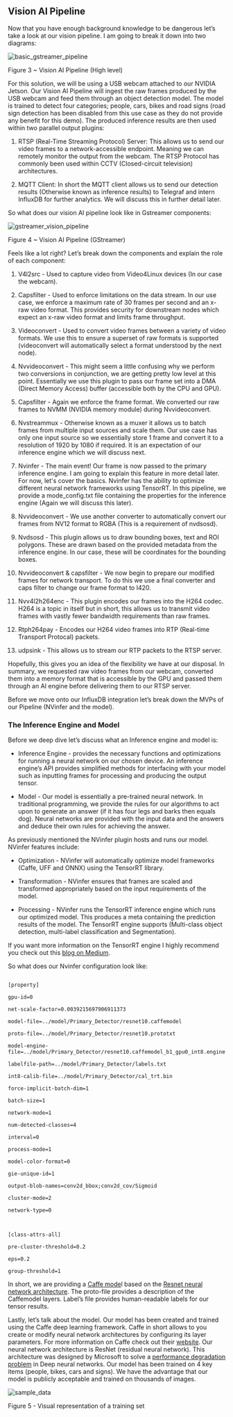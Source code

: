 ﻿## Vision AI Pipeline

Now that you have enough background knowledge to be dangerous let’s take a look at our vision pipeline. I am going to break it down into two diagrams:

  

![basic_gstreamer_pipeline](/docs/images/basic_gstreamer_pipeline.png)

Figure 3 ~ Vision AI Pipeline (High level)

  

For this solution, we will be using a USB webcam attached to our NVIDIA Jetson. Our Vision AI Pipeline will ingest the raw frames produced by the USB webcam and feed them through an object detection model. The model is trained to detect four categories; people, cars, bikes and road signs (road sign detection has been disabled from this use case as they do not provide any benefit for this demo). The produced inference results are then used within two parallel output plugins:

1.  RTSP (Real-Time Streaming Protocol) Server: This allows us to send our video frames to a network-accessible endpoint. Meaning we can remotely monitor the output from the webcam. The RTSP Protocol has commonly been used within CCTV (Closed-circuit television) architectures.
    
2.  MQTT Client: In short the MQTT client allows us to send our detection results (Otherwise known as inference results) to Telegraf and intern InfluxDB for further analytics. We will discuss this in further detail later.
    

  

So what does our vision AI pipeline look like in Gstreamer components:

  

![gstreamer_vision_pipeline](/docs/images/gstreamer_vision_pipeline.png)

Figure 4 ~ Vision AI Pipeline (GStreamer)

Feels like a lot right? Let’s break down the components and explain the role of each component:

1.  V4l2src - Used to capture video from Video4Linux devices (In our case the webcam).
    
2.  Capsfilter - Used to enforce limitations on the data stream. In our use case, we enforce a maximum rate of 30 frames per second and an x-raw video format. This provides security for downstream nodes which expect an x-raw video format and limits frame throughput.
    
3.  Videoconvert - Used to convert video frames between a variety of video formats. We use this to ensure a superset of raw formats is supported (videoconvert will automatically select a format understood by the next node).
    
4.  Nvvideoconvert - This might seem a little confusing why we perform two conversions in conjunction, we are getting pretty low level at this point. Essentially we use this plugin to pass our frame set into a DMA (Direct Memory Access) buffer (accessible both by the CPU and GPU).
    
5.  Capsfilter - Again we enforce the frame format. We converted our raw frames to NVMM (NVIDIA memory module) during Nvvideoconvert.
    
6.  Nvstreammux - Otherwise known as a muxer it allows us to batch frames from multiple input sources and scale them. Our use case has only one input source so we essentially store 1 frame and convert it to a resolution of 1920 by 1080 if required. It is an expectation of our inference engine which we will discuss next.
    
7.  Nvinfer - The main event! Our frame is now passed to the primary inference engine. I am going to explain this feature in more detail later. For now, let's cover the basics. Nvinfer has the ability to optimize different neural network frameworks using TensorRT. In this pipeline, we provide a mode_config.txt file containing the properties for the inference engine (Again we will discuss this later).
    
8.  Nvvideoconvert - We use another converter to automatically convert our frames from NV12 format to RGBA (This is a requirement of nvdsosd).
    
9.  Nvdsosd - This plugin allows us to draw bounding boxes, text and ROI polygons. These are drawn based on the provided metadata from the inference engine. In our case, these will be coordinates for the bounding boxes.
    
10.  Nvvideoconvert & capsfilter - We now begin to prepare our modified frames for network transport. To do this we use a final converter and caps filter to change our frame format to I420.
    
11.  Nvv4l2h264enc - This plugin encodes our frames into the H264 codec. H264 is a topic in itself but in short, this allows us to transmit video frames with vastly fewer bandwidth requirements than raw frames.
    
12.  Rtph264pay - Encodes our H264 video frames into RTP (Real-time Transport Protocal) packets.
    
13.  udpsink - This allows us to stream our RTP packets to the RTSP server.
    

  

Hopefully, this gives you an idea of the flexibility we have at our disposal. In summary, we requested raw video frames from our webcam, converted them into a memory format that is accessible by the GPU and passed them through an AI engine before delivering them to our RTSP server.

  

Before we move onto our InfluxDB integration let’s break down the MVPs of our Pipeline (NVinfer and the model).

### The Inference Engine and Model

Before we deep dive let’s discuss what an Inference engine and model is:

-   Inference Engine - provides the necessary functions and optimizations for running a neural network on our chosen device. An inference engine’s API provides simplified methods for interfacing with your model such as inputting frames for processing and producing the output tensor.
    
-   Model - Our model is essentially a pre-trained neural network. In traditional programming, we provide the rules for our algorithms to act upon to generate an answer (if it has four legs and barks then equals dog). Neural networks are provided with the input data and the answers and deduce their own rules for achieving the answer.
    

As previously mentioned the NVinfer plugin hosts and runs our model. NVinfer features include:

-   Optimization - NVinfer will automatically optimize model frameworks (Caffe, UFF and ONNX) using the TensorRT library.
    
-   Transformation - NVinfer ensures that frames are scaled and transformed appropriately based on the input requirements of the model.
    
-   Processing - NVinfer runs the TensorRT inference engine which runs our optimized model. This produces a meta containing the prediction results of the model. The TensorRT engine supports (Multi-class object detection, multi-label classification and Segmentation).
    

If you want more information on the TensorRT engine I highly recommend you check out this [blog on Medium](https://medium.com/@abhaychaturvedi_72055/understanding-nvidias-tensorrt-for-deep-learning-model-optimization-dad3eb6b26d9).

  

So what does our Nvinfer configuration look like:

```Text

[property]

gpu-id=0

net-scale-factor=0.0039215697906911373

model-file=../model/Primary_Detector/resnet10.caffemodel

proto-file=../model/Primary_Detector/resnet10.prototxt

model-engine-file=../model/Primary_Detector/resnet10.caffemodel_b1_gpu0_int8.engine

labelfile-path=../model/Primary_Detector/labels.txt

int8-calib-file=../model/Primary_Detector/cal_trt.bin

force-implicit-batch-dim=1

batch-size=1

network-mode=1

num-detected-classes=4

interval=0

process-mode=1

model-color-format=0

gie-unique-id=1

output-blob-names=conv2d_bbox;conv2d_cov/Sigmoid

cluster-mode=2

network-type=0

  

[class-attrs-all]

pre-cluster-threshold=0.2

eps=0.2

group-threshold=1

```

In short, we are providing a [Caffe mode](https://catalog.ngc.nvidia.com/orgs/nvidia/teams/iva/models/tlt_resnet10_ssd)l based on the [Resnet neural network architecture](https://towardsdatascience.com/an-overview-of-resnet-and-its-variants-5281e2f56035). The proto-file provides a description of the Caffemodel layers. Label’s file provides human-readable labels for our tensor results.

  

Lastly, let’s talk about the model. Our model has been created and trained using the Caffe deep learning framework. Caffe in short allows to you create or modify neural network architectures by configuring its layer parameters. For more information on Caffe check out their [website](https://caffe.berkeleyvision.org/). Our neural network architecture is ResNet (residual neural network). This architecture was designed by Microsoft to solve a [performance degradation problem](https://www.youtube.com/watch?v=RQ4sMZiciuI&t=168s) in Deep neural networks. Our model has been trained on 4 key items (people, bikes, cars and signs). We have the advantage that our model is publicly acceptable and trained on thousands of images.

![sample_data](/docs/images/sample_data.png)

Figure 5 - Visual representation of a training set
